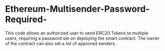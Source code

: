 # Ethereum-Multisender-Password-Required-
This code allows an authorized user to send ERC20 Tokens to multiple users, requiring a password set on deploying the smart contract. The owner of the contract can also set a list of approved senders.
